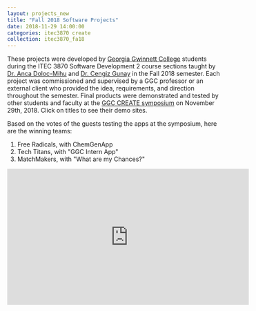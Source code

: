 ```yaml
---
layout: projects_new
title: "Fall 2018 Software Projects"
date: 2018-11-29 14:00:00
categories: itec3870 create
collection: itec3870_fa18
---
```


These projects were developed by [Georgia Gwinnett College][ggc]
students during the ITEC 3870 Software Development 2 course sections
taught by [Dr. Anca Doloc-Mihu][doloc-ggc]
and [Dr. Cengiz Gunay][gunay-ggc] in the Fall 2018 semester. Each
project was commissioned and supervised by a GGC professor or an
external client who provided the idea, requirements, and direction
throughout the semester. Final products were demonstrated and tested
by other students and faculty at the [GGC CREATE symposium][create] on
November 29th, 2018. Click on titles to see their demo sites.

Based on the votes of the guests testing the apps at the symposium,
here are the winning teams:

1.    Free Radicals, with ChemGenApp 
2.    Tech Titans, with "GGC Intern App"
3.    MatchMakers, with "What are my Chances?"

<div class="project-video"> 
    <iframe width="560" height="315" src="https://www.youtube.com/embed/yUNJx8oMoak" frameborder="0" allowfullscreen></iframe>
</div>

[ggc]: http://www.ggc.edu
[gunay-ggc]: http://www.ggc.edu/about-ggc/directory/cengiz-gunay
[doloc-ggc]: http://www.ggc.edu/about-ggc/directory/anca-doloc-mihu
[create]: https://www.facebook.com/georgiagwinnett/photos/ms.c.eJxdz0EKADEMAsAflaYx0fz~;Ywt7KNTrIIqxo3IaRSkD4IornDFRV5uwX9HusMxUeQZ04Xm3FN6jHJmg0gXHRW3N4P~;0Ay4NMx8~-.bps.a.10153964573906447.1073741919.78573401446/10153964578831447/?type=3&theater
